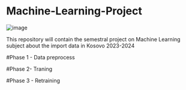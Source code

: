 # Machine-Learning-Project

![image](https://github.com/user-attachments/assets/52ed3817-bb6f-4fcf-bf6e-d443c29a3b3b)

This repository will contain the semestral project on Machine Learning subject about the import data in Kosovo 2023-2024

#Phase 1 - Data preprocess

#Phase 2- Traning

#Phase 3 - Retraining


